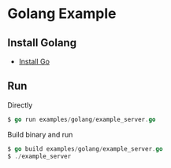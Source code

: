Golang Example
==============

## Install Golang

- [Install Go](https://golang.org/dl/)


## Run

Directly

``` go
$ go run examples/golang/example_server.go
```

Build binary and run

``` go
$ go build examples/golang/example_server.go
$ ./example_server
```
